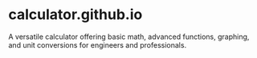 # calculator.github.io
A versatile calculator offering basic math, advanced functions, graphing, and unit conversions for engineers and professionals.
